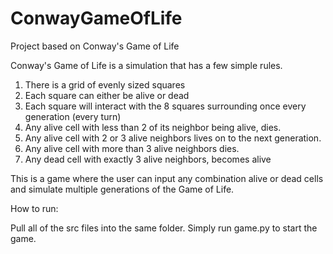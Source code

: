 # ConwayGameOfLife
Project based on Conway's Game of Life

Conway's Game of Life is a simulation that has a few simple rules.

1. There is a grid of evenly sized squares
2. Each square can either be alive or dead
3. Each square will interact with the 8 squares surrounding once every generation (every turn)
4. Any alive cell with less than 2 of its neighbor being alive, dies.
5. Any alive cell with 2 or 3 alive neighbors lives on to the next generation.
6. Any alive cell with more than 3 alive neighbors dies.
7. Any dead cell with exactly 3 alive neighbors, becomes alive

This is a game where the user can input any combination alive or dead cells and simulate multiple generations of the Game of Life.

How to run:

Pull all of the src files into the same folder. Simply run game.py to start the game.

